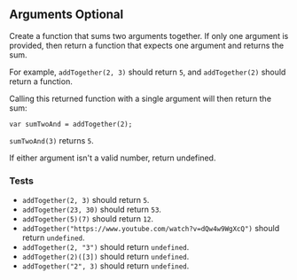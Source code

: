 ## Arguments Optional
Create a function that sums two arguments together. 
If only one argument is provided, then return a function that expects one argument and returns the sum.

For example, ```addTogether(2, 3)``` should return ```5```, and ```addTogether(2)``` should return a function.

Calling this returned function with a single argument will then return the sum:

`var sumTwoAnd = addTogether(2);`

`sumTwoAnd(3)` returns ```5```.

If either argument isn't a valid number, return undefined.

### Tests
* ```addTogether(2, 3)``` should return ```5```.
* ```addTogether(23, 30)``` should return ```53```.
* ```addTogether(5)(7)``` should return ```12```.
* ```addTogether("https://www.youtube.com/watch?v=dQw4w9WgXcQ")``` should return ```undefined```.
* ```addTogether(2, "3")``` should return ```undefined```.
* ```addTogether(2)([3])``` should return ```undefined```.
* ```addTogether("2", 3)``` should return ```undefined```.